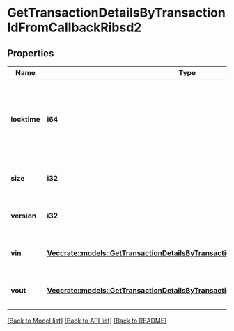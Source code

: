 # GetTransactionDetailsByTransactionIdFromCallbackRibsd2

## Properties

Name | Type | Description | Notes
------------ | ------------- | ------------- | -------------
**locktime** | **i64** | Represents the time at which a particular transaction can be added to the blockchain. | 
**size** | **i32** | Represents the total size of this transaction. | 
**version** | **i32** | Represents transaction version number. | 
**vin** | [**Vec<crate::models::GetTransactionDetailsByTransactionIdFromCallbackRibsd2Vin>**](GetTransactionDetailsByTransactionIDFromCallbackRIBSD2_vin.md) | Represents the transaction inputs. | 
**vout** | [**Vec<crate::models::GetTransactionDetailsByTransactionIdFromCallbackRibsd2Vout>**](GetTransactionDetailsByTransactionIDFromCallbackRIBSD2_vout.md) | Represents the transaction outputs. | 

[[Back to Model list]](../README.md#documentation-for-models) [[Back to API list]](../README.md#documentation-for-api-endpoints) [[Back to README]](../README.md)


